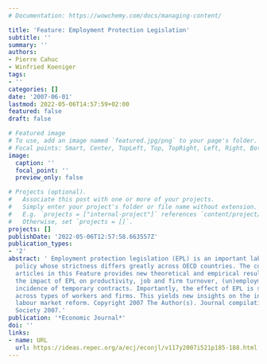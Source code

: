 ```yaml
---
# Documentation: https://wowchemy.com/docs/managing-content/

title: 'Feature: Employment Protection Legislation'
subtitle: ''
summary: ''
authors:
- Pierre Cahuc
- Winfried Koeniger
tags:
- ''
categories: []
date: '2007-06-01'
lastmod: 2022-05-06T14:57:59+02:00
featured: false
draft: false

# Featured image
# To use, add an image named `featured.jpg/png` to your page's folder.
# Focal points: Smart, Center, TopLeft, Top, TopRight, Left, Right, BottomLeft, Bottom, BottomRight.
image:
  caption: ''
  focal_point: ''
  preview_only: false

# Projects (optional).
#   Associate this post with one or more of your projects.
#   Simply enter your project's folder or file name without extension.
#   E.g. `projects = ["internal-project"]` references `content/project/deep-learning/index.md`.
#   Otherwise, set `projects = []`.
projects: []
publishDate: '2022-05-06T12:57:58.663557Z'
publication_types:
- '2'
abstract: ' Employment protection legislation (EPL) is an important labour market
  policy whose strictness differs greatly across OECD countries. The collection of
  articles in this Feature provides new theoretical and empirical results which highlight
  the impact of EPL on productivity, job and firm turnover, (un)employment and the
  incidence of temporary contracts. Importantly, the effect of EPL is shown to differ
  across types of workers and firms. This yields new insights on the incentives for
  labour market reform. Copyright 2007 The Author(s). Journal compilation Royal Economic
  Society 2007.'
publication: '*Economic Journal*'
doi: ''
links:
- name: URL
  url: https://ideas.repec.org/a/ecj/econjl/v117y2007i521p185-188.html
---
```

